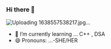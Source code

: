 ### Hi there 👋

![Uploading 1638557538217.jpg…]()
- 🌱 I’m currently learning ... C++ , DSA
- 😄 Pronouns: ...-SHE/HER

